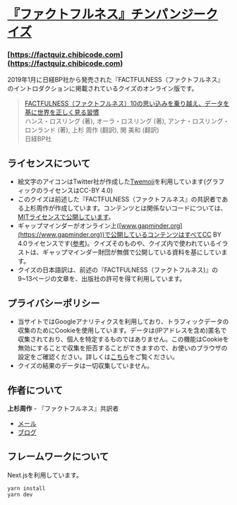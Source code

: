 # [『ファクトフルネス』チンパンジークイズ](https://factquiz.chibicode.com)

### [https://factquiz.chibicode.com](https://factquiz.chibicode.com)

2019年1月に日経BP社から発売された『FACTFULNESS（ファクトフルネス』のイントロダクションに掲載されているクイズのオンライン版です。

> [FACTFULNESS（ファクトフルネス）10の思い込みを乗り越え、データを基に世界を正しく見る習慣](https://amzn.to/2DtYEsa)<br />
> ハンス・ロスリング (著), オーラ・ロスリング (著), アンナ・ロスリング・ロンランド (著), 上杉 周作  (翻訳), 関 美和 (翻訳)<br />
> 日経BP社

## ライセンスについて

- 絵文字のアイコンはTwitter社が作成した[Twemoji](https://github.com/twitter/twemoji)を利用しています(グラフィックのライセンスはCC-BY 4.0)
- このクイズは前述した『FACTFULNESS（ファクトフルネス』の共訳者である上杉周作が作成しています。コンテンツとは関係ないコードについては、[MITライセンスで公開しています](LICENSE-CODE.md)。
- ギャップマインダーがオンライン上([www.gapminder.org](https://www.gapminder.org))で公開しているコンテンツはすべてCC BY 4.0ライセンスです([参考](https://www.gapminder.org/free-material/))。クイズそのものや、クイズ内で使われているイラストは、ギャップマインダー財団が無償で公開している資料を基にしています。
- クイズの日本語訳は、前述の『FACTFULNESS（ファクトフルネス)』の9~13ページの文章を、出版社の許可を得て利用しています。

## プライバシーポリシー

- 当サイトではGoogleアナリティクスを利用しており、トラフィックデータの収集のためにCookieを使用しています。データは(IPアドレスを含め)匿名で収集されており、個人を特定するものではありません。この機能はCookieを無効にすることで収集を拒否することができますので、お使いのブラウザの設定をご確認ください。詳しくは[こちら](https://www.google.com/analytics/terms/jp.html)をご覧ください。
- クイズの結果のデータは一切収集していません。

## 作者について

**上杉周作** - 『ファクトフルネス』共訳者

- [メール](mailto:shu@chibicode.com)
- [ブログ](https://jp.chibicode.com)

## フレームワークについて

Next.jsを利用しています。

```
yarn install
yarn dev
```
